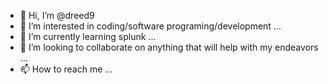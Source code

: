 - 👋 Hi, I’m @dreed9
- 👀 I’m interested in coding/software programing/development ...
- 🌱 I’m currently learning splunk ...
- 💞️ I’m looking to collaborate on anything that will help with my endeavors ...
- 📫 How to reach me  ...

<!---
dreed9/dreed9 is a ✨ special ✨ repository because its `README.md` (this file) appears on your GitHub profile.
You can click the Preview link to take a look at your changes.
--->
